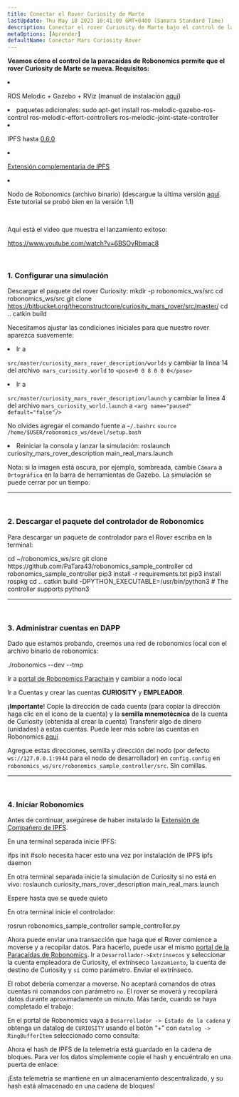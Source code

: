 ```yaml
---
title: Conectar el Rover Curiosity de Marte
lastUpdate: Thu May 18 2023 10:41:00 GMT+0400 (Samara Standard Time)
description: Conectar el rover Curiosity de Marte bajo el control de la paracaídas de Robonomics.
metaOptions: [Aprender]
defaultName: Conectar Mars Curiosity Rover
---
```


**Veamos cómo el control de la paracaídas de Robonomics permite que el rover Curiosity de Marte se mueva. Requisitos:**

<List>

<li class="flex">

ROS Melodic + Gazebo + RViz (manual de instalación [aquí](http://wiki.ros.org/melodic/Instalación))

</li>


<li>paquetes adicionales:

<LessonCodeWrapper language="bash" codeClass="big-code">
  sudo apt-get install ros-melodic-gazebo-ros-control ros-melodic-effort-controllers ros-melodic-joint-state-controller
</LessonCodeWrapper>

</li>

<li class="flex">

IPFS hasta [0.6.0](https://dist.ipfs.io/go-ipfs/v0.6.0/go-ipfs_v0.6.0_linux-386.tar.gz)

</li>

<li class="flex">

[Extensión complementaria de IPFS](https://github.com/ipfs/ipfs-companion)

</li>

<li class="flex">

Nodo de Robonomics (archivo binario) (descargue la última versión [aquí](https://github.com/airalab/robonomics/releases). Este tutorial se probó bien en la versión 1.1)

</li>

</List>

<br/>

Aquí está el video que muestra el lanzamiento exitoso:

https://www.youtube.com/watch?v=6BSOyRbmac8


<br/>

### 1. Configurar una simulación

Descargar el paquete del rover Curiosity:
<LessonCodeWrapper language="bash">
  mkdir -p robonomics_ws/src
  cd robonomics_ws/src
  git clone https://bitbucket.org/theconstructcore/curiosity_mars_rover/src/master/
  cd ..
  catkin build
</LessonCodeWrapper>

Necesitamos ajustar las condiciones iniciales para que nuestro rover aparezca suavemente:

<List>

<li>Ir a

`src/master/curiosity_mars_rover_description/worlds` y cambiar la línea 14 del archivo` mars_curiosity.world` to 
`<pose>0 0 8 0 0 0</pose>`

</li>

<li>Ir a

`src/master/curiosity_mars_rover_description/launch` y cambiar la línea 4 del archivo `mars_curiosity_world.launch` a 
`<arg name="paused" default="false"/>`

No olvides agregar el comando fuente a `~/.bashrc`
`source /home/$USER/robonomics_ws/devel/setup.bash`

</li>

<li> Reiniciar la consola y lanzar la simulación:

<LessonCodeWrapper language="bash" codeClass="long-code">
  roslaunch curiosity_mars_rover_description main_real_mars.launch
</LessonCodeWrapper>

<LessonImages imageClasses="mb" src="connect-mars-curiosity-rover/rover.jpg" alt="Mars rover"/>

</li>

</List>

Nota: si la imagen está oscura, por ejemplo, sombreada, cambie `Cámara` a `Ortográfica` en la barra de herramientas de Gazebo.
La simulación se puede cerrar por un tiempo.

------------

<br/>

### 2. Descargar el paquete del controlador de Robonomics
Para descargar un paquete de controlador para el Rover escriba en la terminal:

<LessonCodeWrapper language="bash" codeClass="long-code">
cd ~/robonomics_ws/src
git clone https://github.com/PaTara43/robonomics_sample_controller
cd robonomics_sample_controller
pip3 install -r requirements.txt
pip3 install rospkg
cd ..
catkin build -DPYTHON_EXECUTABLE=/usr/bin/python3 # The controller supports python3
</LessonCodeWrapper>


------------

<br/>

### 3. Administrar cuentas en DAPP
Dado que estamos probando, creemos una red de robonomics local con el archivo binario de robonomics:

<LessonCodeWrapper language="bash">
  ./robonomics --dev --tmp
</LessonCodeWrapper>

<LessonImages imageClasses="mb" src="connect-mars-curiosity-rover/robonomics.jpg" alt="Ejecutarning node"/>


Ir a [portal de Robonomics Parachain](https://polkadot.js.org/apps/?rpc=wss%3A%2F%2Fkusama.rpc.robonomics.network%2F#/) y cambiar a nodo local 


<LessonImages imageClasses="mb" src="connect-mars-curiosity-rover/local_node.jpg" alt="Local node"/>


Ir a Cuentas y crear las cuentas **CURIOSITY** y **EMPLEADOR**.

**¡Importante**! Copie la dirección de cada cuenta (para copiar la dirección haga clic en el icono de la cuenta) y la **semilla mnemotécnica** de la cuenta de Curiosity (obtenida al crear la cuenta)
Transferir algo de dinero (unidades) a estas cuentas. Puede leer más sobre las cuentas en Robonomics [aquí](https://wiki.robonomics.network/docs/en/create-account-in-dapp/)

<LessonImages imageClasses="mb" src="connect-mars-curiosity-rover/account_creation.jpg" alt="Account creation"/>


Agregue estas direcciones, semilla y dirección del nodo (por defecto `ws://127.0.0.1:9944` para el nodo de desarrollador) en `config.config` en `robonomics_ws/src/robonomics_sample_controller/src`. Sin comillas.

------------

<br/>

### 4. Iniciar Robonomics

Antes de continuar, asegúrese de haber instalado la [Extensión de Compañero de IPFS](https://github.com/ipfs/ipfs-companion).

En una terminal separada inicie IPFS:

<LessonCodeWrapper language="bash" codeClass="long-code">
ifps init #solo necesita hacer esto una vez por instalación de IPFS
ipfs daemon
</LessonCodeWrapper>

En otra terminal separada inicie la simulación de Curiosity si no está en vivo:
<LessonCodeWrapper language="bash" codeClass="long-code">
roslaunch curiosity_mars_rover_description main_real_mars.launch
</LessonCodeWrapper>

Espere hasta que se quede quieto

En otra terminal inicie el controlador:

<LessonCodeWrapper language="bash" codeClass="long-code">
rosrun robonomics_sample_controller sample_controller.py
</LessonCodeWrapper>

<LessonImages imageClasses="mb" src="connect-mars-curiosity-rover/controller.jpg" alt="Controller"/>

Ahora puede enviar una transacción que haga que el Rover comience a moverse y a recopilar datos. Para hacerlo, puede usar el mismo [portal de la Paracaídas de Robonomics](https://polkadot.js.org/apps/?rpc=wss%3A%2F%2Fkusama.rpc.robonomics.network%2F#/).
Ir a `Desarrollador->Extrínsecos` y seleccionar la cuenta empleadora de Curiosity, el extrínseco `lanzamiento`, la cuenta de destino de Curiosity y `sí` como parámetro.
Enviar el extrínseco.

<LessonImages imageClasses="mb" src="connect-mars-curiosity-rover/extrinsic.jpg" alt="Extrinsic"/>

El robot debería comenzar a moverse. No aceptará comandos de otras cuentas ni comandos con parámetro `no`. El rover se moverá y recopilará datos durante aproximadamente un minuto.
Más tarde, cuando se haya completado el trabajo:

<LessonImages imageClasses="mb" src="connect-mars-curiosity-rover/job_done.jpg" alt="Job done"/>


En el portal de Robonomics vaya a `Desarrollador -> Estado de la cadena` y obtenga un datalog de `CURIOSITY` usando el botón “+” con `datalog -> RingBufferItem` seleccionado como consulta: 

<LessonImages imageClasses="mb" src="connect-mars-curiosity-rover/datalog.jpg" alt="Datalog"/>


Ahora el hash de IPFS de la telemetría está guardado en la cadena de bloques. Para ver los datos simplemente copie el hash y encuéntralo en una puerta de enlace:

<LessonImages imageClasses="mb" src="connect-mars-curiosity-rover/data_in_ipfs.jpg" alt="Data in IPFS"/>


¡Esta telemetría se mantiene en un almacenamiento descentralizado, y su hash está almacenado en una cadena de bloques!
